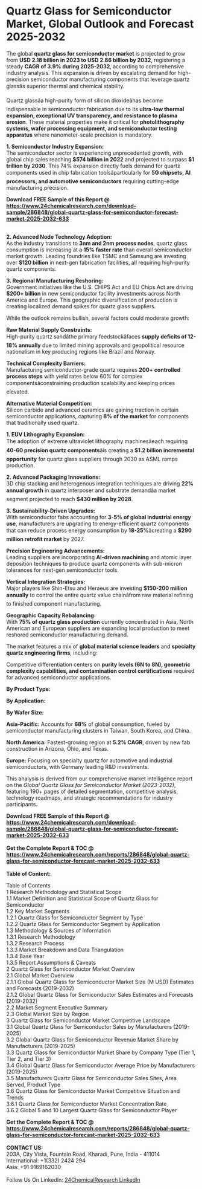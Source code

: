 <h1>Quartz Glass for Semiconductor Market, Global Outlook and Forecast 2025-2032</h1><p>The global <strong>quartz glass for semiconductor market</strong> is projected to grow from <strong>USD 2.18 billion in 2023 to USD 2.86 billion by 2032</strong>, registering a steady <strong>CAGR of 3.9% during 2025-2032</strong>, according to comprehensive industry analysis. This expansion is driven by escalating demand for high-precision semiconductor manufacturing components that leverage quartz glassâs superior thermal and chemical stability.</p><p>Quartz glassâa high-purity form of silicon dioxideâhas become indispensable in semiconductor fabrication due to its <strong>ultra-low thermal expansion, exceptional UV transparency, and resistance to plasma erosion</strong>. These material properties make it critical for <strong>photolithography systems, wafer processing equipment, and semiconductor testing apparatus</strong> where nanometer-scale precision is mandatory.</p><p><strong>1. Semiconductor Industry Expansion:</strong><br>
The semiconductor sector is experiencing unprecedented growth, with global chip sales reaching <strong>$574 billion in 2022</strong> and projected to surpass <strong>$1 trillion by 2030</strong>. This 74% expansion directly fuels demand for quartz components used in chip fabrication toolsâparticularly for <strong>5G chipsets, AI processors, and automotive semiconductors</strong> requiring cutting-edge manufacturing precision.</p><div><b>Download FREE Sample of this Report @ 
            <a href="https://www.24chemicalresearch.com/download-sample/286848/global-quartz-glass-for-semiconductor-forecast-market-2025-2032-633">
            https://www.24chemicalresearch.com/download-sample/286848/global-quartz-glass-for-semiconductor-forecast-market-2025-2032-633</a></b></div><br><p><strong>2. Advanced Node Technology Adoption:</strong><br>
As the industry transitions to <strong>3nm and 2nm process nodes</strong>, quartz glass consumption is increasing at a <strong>15% faster rate</strong> than overall semiconductor market growth. Leading foundries like TSMC and Samsung are investing over <strong>$120 billion</strong> in next-gen fabrication facilities, all requiring high-purity quartz components.</p><p><strong>3. Regional Manufacturing Reshoring:</strong><br>
Government initiatives like the U.S. CHIPS Act and EU Chips Act are driving <strong>$200+ billion</strong> in new semiconductor facility investments across North America and Europe. This geographic diversification of production is creating localized demand spikes for quartz glass suppliers.</p><p>While the outlook remains bullish, several factors could moderate growth:</p><p><strong>Raw Material Supply Constraints:</strong><br>
	High-purity quartz sandâthe primary feedstockâfaces <strong>supply deficits of 12-18% annually</strong> due to limited mining approvals and geopolitical resource nationalism in key producing regions like Brazil and Norway.</p><p><strong>Technical Complexity Barriers:</strong><br>
	Manufacturing semiconductor-grade quartz requires <strong>200+ controlled process steps</strong> with yield rates below 60% for complex componentsâconstraining production scalability and keeping prices elevated.</p><p><strong>Alternative Material Competition:</strong><br>
	Silicon carbide and advanced ceramics are gaining traction in certain semiconductor applications, capturing <strong>8% of the market</strong> for components that traditionally used quartz.</p><p><strong>1. EUV Lithography Expansion:</strong><br>
The adoption of extreme ultraviolet lithography machinesâeach requiring <strong>40-60 precision quartz components</strong>âis creating a <strong>$1.2 billion incremental opportunity</strong> for quartz glass suppliers through 2030 as ASML ramps production.</p><p><strong>2. Advanced Packaging Innovations:</strong><br>
3D chip stacking and heterogenous integration techniques are driving <strong>22% annual growth</strong> in quartz interposer and substrate demandâa market segment projected to reach <strong>$430 million by 2028</strong>.</p><p><strong>3. Sustainability-Driven Upgrades:</strong><br>
With semiconductor fabs accounting for <strong>3-5% of global industrial energy use</strong>, manufacturers are upgrading to energy-efficient quartz components that can reduce process energy consumption by <strong>18-25%</strong>âcreating a <strong>$290 million retrofit market</strong> by 2027.</p><p><strong>Precision Engineering Advancements:</strong><br>
	Leading suppliers are incorporating <strong>AI-driven machining</strong> and atomic layer deposition techniques to produce quartz components with sub-micron tolerances for next-gen semiconductor tools.</p><p><strong>Vertical Integration Strategies:</strong><br>
	Major players like Shin-Etsu and Heraeus are investing <strong>$150-200 million annually</strong> to control the entire quartz value chainâfrom raw material refining to finished component manufacturing.</p><p><strong>Geographic Capacity Rebalancing:</strong><br>
	With <strong>75% of quartz glass production</strong> currently concentrated in Asia, North American and European suppliers are expanding local production to meet reshored semiconductor manufacturing demand.</p><p>The market features a mix of <strong>global material science leaders</strong> and <strong>specialty quartz engineering firms</strong>, including:</p><p>Competitive differentiation centers on <strong>purity levels (6N to 8N), geometric complexity capabilities, and contamination control certifications</strong> required for advanced semiconductor applications.</p><p><strong>By Product Type:</strong></p><p><strong>By Application:</strong></p><p><strong>By Wafer Size:</strong></p><p><strong>Asia-Pacific:</strong> Accounts for <strong>68%</strong> of global consumption, fueled by semiconductor manufacturing clusters in Taiwan, South Korea, and China.</p><p><strong>North America:</strong> Fastest-growing region at <strong>5.2% CAGR</strong>, driven by new fab construction in Arizona, Ohio, and Texas.</p><p><strong>Europe:</strong> Focusing on specialty quartz for automotive and industrial semiconductors, with Germany leading R&amp;D investments.</p><p>This analysis is derived from our comprehensive market intelligence report on the <em>Global Quartz Glass for Semiconductor Market (2023-2032)</em>, featuring 190+ pages of detailed segmentation, competitive analysis, technology roadmaps, and strategic recommendations for industry participants.</p><div><b>Download FREE Sample of this Report @ 
            <a href="https://www.24chemicalresearch.com/download-sample/286848/global-quartz-glass-for-semiconductor-forecast-market-2025-2032-633">
            https://www.24chemicalresearch.com/download-sample/286848/global-quartz-glass-for-semiconductor-forecast-market-2025-2032-633</a></b></div><br><div><b>Get the Complete Report & TOC @ 
            <a href="https://www.24chemicalresearch.com/reports/286848/global-quartz-glass-for-semiconductor-forecast-market-2025-2032-633">
            https://www.24chemicalresearch.com/reports/286848/global-quartz-glass-for-semiconductor-forecast-market-2025-2032-633</a></b></div><br>
            <b>Table of Content:</b><p>Table of Contents<br />
1 Research Methodology and Statistical Scope<br />
1.1 Market Definition and Statistical Scope of Quartz Glass for Semiconductor<br />
1.2 Key Market Segments<br />
1.2.1 Quartz Glass for Semiconductor Segment by Type<br />
1.2.2 Quartz Glass for Semiconductor Segment by Application<br />
1.3 Methodology & Sources of Information<br />
1.3.1 Research Methodology<br />
1.3.2 Research Process<br />
1.3.3 Market Breakdown and Data Triangulation<br />
1.3.4 Base Year<br />
1.3.5 Report Assumptions & Caveats<br />
2 Quartz Glass for Semiconductor Market Overview<br />
2.1 Global Market Overview<br />
2.1.1 Global Quartz Glass for Semiconductor Market Size (M USD) Estimates and Forecasts (2019-2032)<br />
2.1.2 Global Quartz Glass for Semiconductor Sales Estimates and Forecasts (2019-2032)<br />
2.2 Market Segment Executive Summary<br />
2.3 Global Market Size by Region<br />
3 Quartz Glass for Semiconductor Market Competitive Landscape<br />
3.1 Global Quartz Glass for Semiconductor Sales by Manufacturers (2019-2025)<br />
3.2 Global Quartz Glass for Semiconductor Revenue Market Share by Manufacturers (2019-2025)<br />
3.3 Quartz Glass for Semiconductor Market Share by Company Type (Tier 1, Tier 2, and Tier 3)<br />
3.4 Global Quartz Glass for Semiconductor Average Price by Manufacturers (2019-2025)<br />
3.5 Manufacturers Quartz Glass for Semiconductor Sales Sites, Area Served, Product Type<br />
3.6 Quartz Glass for Semiconductor Market Competitive Situation and Trends<br />
3.6.1 Quartz Glass for Semiconductor Market Concentration Rate<br />
3.6.2 Global 5 and 10 Largest Quartz Glass for Semiconductor Player</p><div><b>Get the Complete Report & TOC @ 
            <a href="https://www.24chemicalresearch.com/reports/286848/global-quartz-glass-for-semiconductor-forecast-market-2025-2032-633">
            https://www.24chemicalresearch.com/reports/286848/global-quartz-glass-for-semiconductor-forecast-market-2025-2032-633</a></b></div><br><b>CONTACT US:</b><br>
            203A, City Vista, Fountain Road, Kharadi, Pune, India - 411014<br>
            International: +1(332) 2424 294<br>
            Asia: +91 9169162030 <br><br>
            Follow Us On LinkedIn: <a href="https://www.linkedin.com/company/24chemicalresearch/">24ChemicalResearch LinkedIn</a>